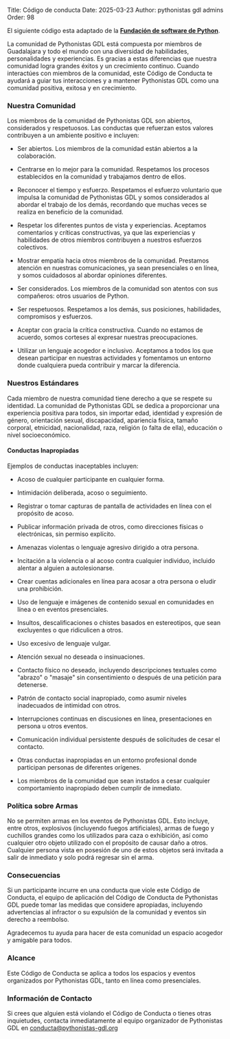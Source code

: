 Title: Código de conducta
Date: 2025-03-23
Author: pythonistas gdl admins
Order: 98


El siguiente código esta adaptado de la [**Fundación de software de Python**](https://policies.python.org/python.org/code-of-conduct/).

La comunidad de Pythonistas GDL está compuesta por miembros de Guadalajara y todo el mundo con una diversidad de habilidades, personalidades y experiencias. Es gracias a estas diferencias que nuestra comunidad logra grandes éxitos y un crecimiento continuo. Cuando interactúes con miembros de la comunidad, este Código de Conducta te ayudará a guiar tus interacciones y a mantener Pythonistas GDL como una comunidad positiva, exitosa y en crecimiento.

### Nuestra Comunidad

Los miembros de la comunidad de Pythonistas GDL son abiertos, considerados y respetuosos. Las conductas que refuerzan estos valores contribuyen a un ambiente positivo e incluyen:

- Ser abiertos. Los miembros de la comunidad están abiertos a la colaboración.

- Centrarse en lo mejor para la comunidad. Respetamos los procesos establecidos en la comunidad y trabajamos dentro de ellos.

- Reconocer el tiempo y esfuerzo. Respetamos el esfuerzo voluntario que impulsa la comunidad de Pythonistas GDL y somos considerados al abordar el trabajo de los demás, recordando que muchas veces se realiza en beneficio de la comunidad.

- Respetar los diferentes puntos de vista y experiencias. Aceptamos comentarios y críticas constructivas, ya que las experiencias y habilidades de otros miembros contribuyen a nuestros esfuerzos colectivos.

- Mostrar empatía hacia otros miembros de la comunidad. Prestamos atención en nuestras comunicaciones, ya sean presenciales o en línea, y somos cuidadosos al abordar opiniones diferentes.

- Ser considerados. Los miembros de la comunidad son atentos con sus compañeros: otros usuarios de Python.

- Ser respetuosos. Respetamos a los demás, sus posiciones, habilidades, compromisos y esfuerzos.

- Aceptar con gracia la crítica constructiva. Cuando no estamos de acuerdo, somos corteses al expresar nuestras preocupaciones.

- Utilizar un lenguaje acogedor e inclusivo. Aceptamos a todos los que desean participar en nuestras actividades y fomentamos un entorno donde cualquiera pueda contribuir y marcar la diferencia.

### Nuestros Estándares

Cada miembro de nuestra comunidad tiene derecho a que se respete su identidad. La comunidad de Pythonistas GDL se dedica a proporcionar una experiencia positiva para todos, sin importar edad, identidad y expresión de género, orientación sexual, discapacidad, apariencia física, tamaño corporal, etnicidad, nacionalidad, raza, religión (o falta de ella), educación o nivel socioeconómico.

#### Conductas Inapropiadas

Ejemplos de conductas inaceptables incluyen:

- Acoso de cualquier participante en cualquier forma.

- Intimidación deliberada, acoso o seguimiento.

- Registrar o tomar capturas de pantalla de actividades en línea con el propósito de acoso.

- Publicar información privada de otros, como direcciones físicas o electrónicas, sin permiso explícito.

- Amenazas violentas o lenguaje agresivo dirigido a otra persona.

- Incitación a la violencia o al acoso contra cualquier individuo, incluido alentar a alguien a autolesionarse.

- Crear cuentas adicionales en línea para acosar a otra persona o eludir una prohibición.

- Uso de lenguaje e imágenes de contenido sexual en comunidades en línea o en eventos presenciales.

- Insultos, descalificaciones o chistes basados en estereotipos, que sean excluyentes o que ridiculicen a otros.

- Uso excesivo de lenguaje vulgar.

- Atención sexual no deseada o insinuaciones.

- Contacto físico no deseado, incluyendo descripciones textuales como "abrazo" o "masaje" sin consentimiento o después de una petición para detenerse.

- Patrón de contacto social inapropiado, como asumir niveles inadecuados de intimidad con otros.

- Interrupciones continuas en discusiones en línea, presentaciones en persona u otros eventos.

- Comunicación individual persistente después de solicitudes de cesar el contacto.

- Otras conductas inapropiadas en un entorno profesional donde participan personas de diferentes orígenes.

- Los miembros de la comunidad que sean instados a cesar cualquier comportamiento inapropiado deben cumplir de inmediato.

### Política sobre Armas

No se permiten armas en los eventos de Pythonistas GDL. Esto incluye, entre otros, explosivos (incluyendo fuegos artificiales), armas de fuego y cuchillos grandes como los utilizados para caza o exhibición, así como cualquier otro objeto utilizado con el propósito de causar daño a otros. Cualquier persona vista en posesión de uno de estos objetos será invitada a salir de inmediato y solo podrá regresar sin el arma.

### Consecuencias

Si un participante incurre en una conducta que viole este Código de Conducta, el equipo de aplicación del Código de Conducta de Pythonistas GDL puede tomar las medidas que considere apropiadas, incluyendo advertencias al infractor o su expulsión de la comunidad y eventos sin derecho a reembolso.

Agradecemos tu ayuda para hacer de esta comunidad un espacio acogedor y amigable para todos.

### Alcance

Este Código de Conducta se aplica a todos los espacios y eventos organizados por Pythonistas GDL, tanto en línea como presenciales.

### Información de Contacto

Si crees que alguien está violando el Código de Conducta o tienes otras inquietudes, contacta inmediatamente al equipo organizador de Pythonistas GDL en [conducta@pythonistas-gdl.org](mailto:conducta@pythonistas-gdl.org)
